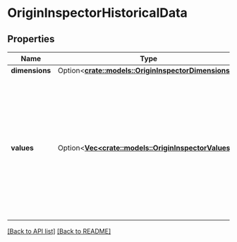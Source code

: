 # OriginInspectorHistoricalData

## Properties

Name | Type | Description | Notes
------------ | ------------- | ------------- | -------------
**dimensions** | Option<[**crate::models::OriginInspectorDimensions**](OriginInspectorDimensions.md)> |  | 
**values** | Option<[**Vec&lt;crate::models::OriginInspectorValues&gt;**](OriginInspectorValues.md)> | An array of values representing the metric values at each point in time. Note that this dataset is sparse: only the keys with non-zero values will be included in the record.  | 

[[Back to API list]](../README.md#documentation-for-api-endpoints) [[Back to README]](../README.md)


